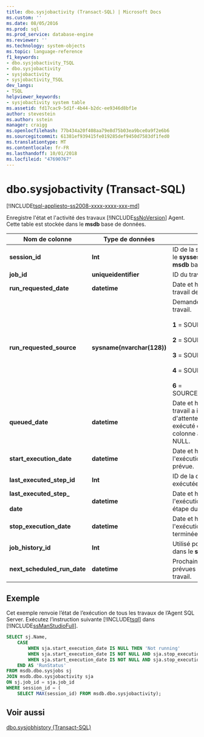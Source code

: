 ```yaml
---
title: dbo.sysjobactivity (Transact-SQL) | Microsoft Docs
ms.custom: ''
ms.date: 08/05/2016
ms.prod: sql
ms.prod_service: database-engine
ms.reviewer: ''
ms.technology: system-objects
ms.topic: language-reference
f1_keywords:
- dbo.sysjobactivity_TSQL
- dbo.sysjobactivity
- sysjobactivity
- sysjobactivity_TSQL
dev_langs:
- TSQL
helpviewer_keywords:
- sysjobactivity system table
ms.assetid: fd17cac9-5d1f-4b44-b2dc-ee9346d8bf1e
author: stevestein
ms.author: sstein
manager: craigg
ms.openlocfilehash: 77b434a20f408aa79e8d75b03ea9bce0a9f2e6b6
ms.sourcegitcommit: 61381ef939415fe019285def9450d7583df1fed0
ms.translationtype: MT
ms.contentlocale: fr-FR
ms.lasthandoff: 10/01/2018
ms.locfileid: "47690767"
---
```

# <a name="dbosysjobactivity-transact-sql"></a>dbo.sysjobactivity (Transact-SQL)
[!INCLUDE[tsql-appliesto-ss2008-xxxx-xxxx-xxx-md](../../includes/tsql-appliesto-ss2008-xxxx-xxxx-xxx-md.md)]

  Enregistre l'état et l'activité des travaux [!INCLUDE[ssNoVersion](../../includes/ssnoversion-md.md)] Agent.  Cette table est stockée dans le **msdb** base de données.
  
|Nom de colonne|Type de données|Description|  
|-----------------|---------------|-----------------|  
|**session_id**|**Int**|ID de la session stockée dans le **syssessions** table dans le **msdb** base de données.|  
|**job_id**|**uniqueidentifier**|ID du travail.|  
|**run_requested_date**|**datetime**|Date et heure auxquelles le travail devait s'exécuter.|  
|**run_requested_source**|**sysname(nvarchar(128))**|Demandeur de l'exécution du travail.<br /><br /> **1** = SOURCE_SCHEDULER<br /><br /> **2** = SOURCE_ALERTER<br /><br /> **3** = SOURCE_BOOT<br /><br /> **4** = SOURCE_USER<br /><br /> **6** = SOURCE_ON_IDLE_SCHEDULE|  
|**queued_date**|**datetime**|Date et heure auxquelles ce travail a intégré une file d'attente. Si le travail est exécuté directement, cette colonne affiche la valeur NULL.|  
|**start_execution_date**|**datetime**|Date et heure auxquelles l'exécution du travail a été prévue.|  
|**last_executed_step_id**|**Int**|ID de la dernière étape exécutée dans le travail.|  
|**last_executed_step_**<br /><br /> **date**|**datetime**|Date et heure auxquelles l'exécution de la dernière étape du travail a démarré.|  
|**stop_execution_date**|**datetime**|Date et heure auxquelles l'exécution du travail s'est terminée.|  
|**job_history_id**|**Int**|Utilisé pour identifier une ligne dans le **sysjobhistory** table.|  
|**next_scheduled_run_date**|**datetime**|Prochaines date et heure prévues pour l'exécution du travail.|  

## <a name="example"></a>Exemple
Cet exemple renvoie l’état de l’exécution de tous les travaux de l’Agent SQL Server.  Exécutez l’instruction suivante [!INCLUDE[tsql](../../includes/tsql-md.md)] dans [!INCLUDE[ssManStudioFull](../../includes/ssmanstudiofull-md.md)].
```sql
SELECT sj.Name, 
    CASE
        WHEN sja.start_execution_date IS NULL THEN 'Not running'
        WHEN sja.start_execution_date IS NOT NULL AND sja.stop_execution_date IS NULL THEN 'Running'
        WHEN sja.start_execution_date IS NOT NULL AND sja.stop_execution_date IS NOT NULL THEN 'Not running'
    END AS 'RunStatus'
FROM msdb.dbo.sysjobs sj
JOIN msdb.dbo.sysjobactivity sja
ON sj.job_id = sja.job_id
WHERE session_id = (
    SELECT MAX(session_id) FROM msdb.dbo.sysjobactivity); 
```
  
## <a name="see-also"></a>Voir aussi  
 [dbo.sysjobhistory &#40;Transact-SQL&#41;](../../relational-databases/system-tables/dbo-sysjobhistory-transact-sql.md)  
  
  
